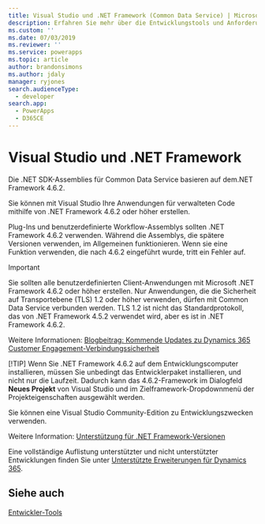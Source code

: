 ```yaml
---
title: Visual Studio und .NET Framework (Common Data Service) | Microsoft Docs
description: Erfahren Sie mehr über die Entwicklungstools und Anforderungen für verwalteten Code.
ms.custom: ''
ms.date: 07/03/2019
ms.reviewer: ''
ms.service: powerapps
ms.topic: article
author: brandonsimons
ms.author: jdaly
manager: ryjones
search.audienceType:
  - developer
search.app:
  - PowerApps
  - D365CE
---
```

# <a name="visual-studio-and-the-net-framework"></a>Visual Studio und .NET Framework

Die .NET SDK-Assemblies für Common Data Service basieren auf dem.NET Framework 4.6.2. 

Sie können mit Visual Studio Ihre Anwendungen für verwalteten Code mithilfe von .NET Framework 4.6.2 oder höher erstellen. 

Plug-Ins und benutzerdefinierte Workflow-Assemblys sollten .NET Framework 4.6.2 verwenden. Während die Assemblys, die spätere Versionen verwenden, im Allgemeinen funktionieren. Wenn sie eine Funktion verwenden, die nach 4.6.2 eingeführt wurde, tritt ein Fehler auf.

> [!IMPORTANT]
> Sie sollten alle benutzerdefinierten Client-Anwendungen mit Microsoft .NET Framework 4.6.2 oder höher erstellen.
> Nur Anwendungen, die die Sicherheit auf Transportebene (TLS) 1.2 oder höher verwenden, dürfen mit Common Data Service verbunden werden. TLS 1.2 ist nicht das Standardprotokoll, das von .NET Framework 4.5.2 verwendet wird, aber es ist in .NET Framework 4.6.2. 
> 
> Weitere Informationen: [Blogbeitrag: Kommende Updates zu Dynamics 365 Customer Engagement-Verbindungssicherheit](https://blogs.msdn.microsoft.com/crm/2017/09/28/updates-coming-to-dynamics-365-customer-engagement-connection-security/)
> 
> [!TIP]
> Wenn Sie .NET Framework 4.6.2 auf dem Entwicklungscomputer installieren, müssen Sie unbedingt das Entwicklerpaket installieren, und nicht nur die Laufzeit. Dadurch kann das 4.6.2-Framework im Dialogfeld **Neues Projekt** von Visual Studio und im Zielframework-Dropdownmenü der Projekteigenschaften ausgewählt werden.  

Sie können eine Visual Studio Community-Edition zu Entwicklungszwecken verwenden. 

[comment]: <> (Die Verwendung von Erweiterungen wird in der Express-Edition aber nicht unterstützt, sodass Sie keine nützlichen Erweiterungen in der Version von Visual Studio installieren können)

Weitere Information: [Unterstützung für .NET Framework-Versionen](/dynamics365/customer-engagement/developer/supported-extensions#SupportNET)

Eine vollständige Auflistung unterstützter und nicht unterstützter Entwicklungen finden Sie unter [Unterstützte Erweiterungen für Dynamics 365](/dynamics365/customer-engagement/developer/supported-extensions#SupportNET).

## <a name="see-also"></a>Siehe auch

 [Entwickler-Tools](/dynamics365/customer-engagement/developer/developer-tools)